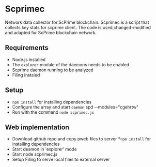 # Scprimec

Network data collector for ScPrime blockchain.
Scprimec is a script that collects key stats for scprime client.
The code is used,changed-modified and adapted for ScPrime blockchain network. 

## Requirements
* Node.js installed
* The `explorer` module of the daemons needs to be enabled
* Scprime daemon running to be analyzed 
* Filing instaled 

## Setup

* `npm install` for installing dependencies
* Configure the array and start `daemon` spd --modules="cgehrtw"
* Run with the command `node scprimec.js`

## Web implementation

* Download github repo and copy pweb files to server
*`npm install` for installing dependencies
* Start deamon in 'explorer' mode
* Start node scprimec.js
* Setup Filing to serve local files to external server
